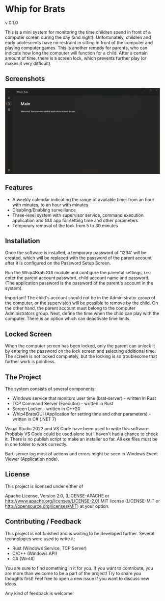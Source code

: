 # Whip for Brats

v 0.1.0

This is a mini system for monitoring the time children spend in front of a computer screen during the day (and night). Unfortunately, children and early adolescents have no restraint in sitting in front of the computer and playing computer games. This is another remedy for parents, who can indicate how long the computer will function for a child.
After a certain amount of time, there is a screen lock, which prevents further play (or makes it very difficult).

## Screenshots

![Whip for Brats GUI App](https://github.com/rozensoftware/whip4brats/blob/master/whip4bratsgui.png)

## Features

- A weekly calendar indicating the range of available time: from an hour with minutes, to an hour with minutes
- Disabling/Enabling surveillance
- Three-level system with supervisor service, command execution application and GUI app for setting time and other parameters
- Temporary removal of the lock from 5 to 30 minutes

## Installation

Once the software is installed, a temporary password of '1234' will be created, which will be replaced with the password of the parent account after it is configured on the Password Setup Screen.

Run the Whip4BratsGUI module and configure the parental settings, i.e.: enter the parent account password, child account name and password.
(The application password is the password of the parent's account in the system).

Important! The child's account should not be in the Administrator group of the computer, or the supervision will be possible to remove by the child. On the other hand, the parent account must belong to the computer Administrators group.
Next, define the time when the child can play with the computer. There is an option which can deactivate time limits.

## Locked Screen

When the computer screen has been locked, only the parent can unlock it by entering the password on the lock screen and selecting additional time.
The screen is not locked completely, but the locking is so troublesome that further work is pointless.

## The Project

The system consists of several components:

- Windows service that monitors user time (brat-server) - written in Rust
- TCP Command Server (Executor) - written in Rust
- Screen Locker - written in C++20
- Whip4BratsGUI (Application for setting time and other parameters) - written in C# (.NET 7)

Visual Studio 2022 and VS Code have been used to write this software. Probably VS Code could be used alone but I haven't had a chance to check it.
There is no publish script to make an installer so far. All exe files must be in one folder to work correctly.

Bart-server log most of actions and errors might be seen in Windows Event Viewer (Application node).

## License

This project is licensed under either of

Apache License, Version 2.0, (LICENSE-APACHE or <http://www.apache.org/licenses/LICENSE-2.0>)
MIT license (LICENSE-MIT or <http://opensource.org/licenses/MIT>)
at your option.

## Contributing / Feedback

This project is not finished and is waiting to be developed further.
Several technologies were used to write it:

- Rust (Windows Service, TCP Server)
- C/C++ (Windows API)
- C# (WinUI)

You are sure to find something in it for you.
If you want to contribute, you are more than welcome to be a part of the project! Try to share you thoughts first! Feel free to open a new issue if you want to discuss new ideas.

Any kind of feedback is welcome!
